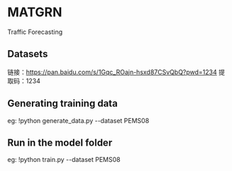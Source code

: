 # MATGRN
Traffic Forecasting
## Datasets 
链接：https://pan.baidu.com/s/1Gqc_ROajn-hsxd87CSvQbQ?pwd=1234 
提取码：1234
## Generating training data
eg: !python generate_data.py --dataset PEMS08
## Run in the model folder
eg: !python train.py --dataset PEMS08
